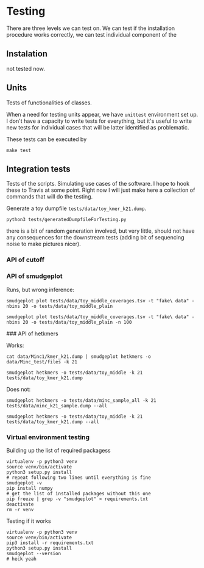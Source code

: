 # Testing

There are three levels we can test on. We can test if the installation procedure works correctly, we can test individual component of the

## Instalation

not tested now.

## Units

Tests of functionalities of classes.

When a need for testing units appear, we have `unittest` environment set up. I don't have a capacity to write tests for everything, but it's useful to write new tests for individual cases that will be latter identified as problematic.

These tests can be executed by

```
make test
```

## Integration tests

Tests of the scripts. Simulating use cases of the software. I hope to hook these to Travis at some point. Right now I will just make here a collection of commands that will do the testing.

Generate a toy dumpfile `tests/data/toy_kmer_k21.dump`.

```
python3 tests/generatedDumpfileForTesting.py
```

there is a bit of random generation involved, but very little, should not have any consequences for the downstream tests (adding bit of sequencing noise to make pictures nicer).

### API of cutoff

### API of smudgeplot

Runs, but wrong inference:

```
smudgeplot plot tests/data/toy_middle_coverages.tsv -t "fake\ data" -nbins 20 -o tests/data/toy_middle_plain
```

```
smudgeplot plot tests/data/toy_middle_coverages.tsv -t "fake\ data" -nbins 20 -o tests/data/toy_middle_plain -n 100
```

### API of hetkmers

Works:

```
cat data/Minc1/kmer_k21.dump | smudgeplot hetkmers -o data/Minc_test/files -k 21
```

```
smudgeplot hetkmers -o tests/data/toy_middle -k 21 tests/data/toy_kmer_k21.dump
```

Does not:

```
smudgeplot hetkmers -o tests/data/minc_sample_all -k 21 tests/data/minc_k21_sample.dump --all
```

```
smudgeplot hetkmers -o tests/data/toy_middle -k 21 tests/data/toy_kmer_k21.dump --all
```

### Virtual environment testing

Building up the list of required packagess

```
virtualenv -p python3 venv
source venv/bin/activate
python3 setup.py install
# repeat following two lines until everything is fine
smudgeplot -v
pip install numpy
# get the list of installed packages without this one
pip freeze | grep -v "smudgeplot" > requirements.txt
deactivate
rm -r venv
```

Testing if it works

```
virtualenv -p python3 venv
source venv/bin/activate
pip3 install -r requirements.txt
python3 setup.py install
smudgeplot --version
# heck yeah
```